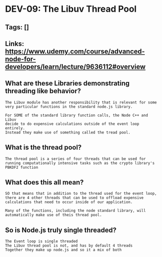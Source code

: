 # DEV-09: The Libuv Thread Pool

## Tags: []

## Links: <https://www.udemy.com/course/advanced-node-for-developers/learn/lecture/9636112#overview>

## What are these Libraries demonstrating threading like behavior?

    The Libuv module has another responsibility that is relevant for some very particular functions in the standard node.js library. 

    For SOME of the standard library function calls, the Node C++ and Libuv 
    decide to do expensive calculations outside of the event loop entirely.
    Instead they make use of something called the tread pool.


## What is the thread pool?

    The thread pool is a series of four threads that can be used for running computationally intensive tasks such as the crypto library's PBKDF2 function

## What does this all mean?

    SO that means that in addition to the thread used for the event loop, there are 4 other threads that can be used to offload expensive calculations that need to occur inside of our application.

    Many of the functions, including the node standard library, will automatically make use of theis thread pool.


## So is Node.js truly single threaded?

    The Event loop is single threaded
    The Libuv thread pool is not, and has by default 4 threads
    Together they make up node.js and so it a mix of both






